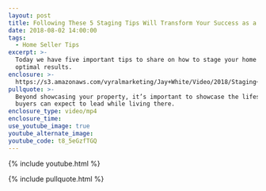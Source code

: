 ```yaml
---
layout: post
title: Following These 5 Staging Tips Will Transform Your Success as a Seller
date: 2018-08-02 14:00:00
tags:
  - Home Seller Tips
excerpt: >-
  Today we have five important tips to share on how to stage your home for
  optimal results.
enclosure: >-
  https://s3.amazonaws.com/vyralmarketing/Jay+White/Video/2018/Staging+Tips+%257C+The+White+Group.mp4
pullquote: >-
  Beyond showcasing your property, it’s important to showcase the lifestyle
  buyers can expect to lead while living there.
enclosure_type: video/mp4
enclosure_time:
use_youtube_image: true
youtube_alternate_image:
youtube_code: t8_5eGzfTGQ
---
```


{% include youtube.html %}

{% include pullquote.html %}